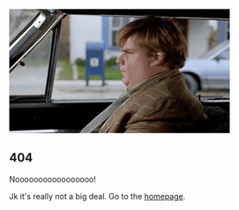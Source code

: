 <img alt="What'd you do?" src="whatd-you-do.gif">

## 404

Nooooooooooooooooo!

Jk it's really not a big deal. Go to the [homepage](/).
